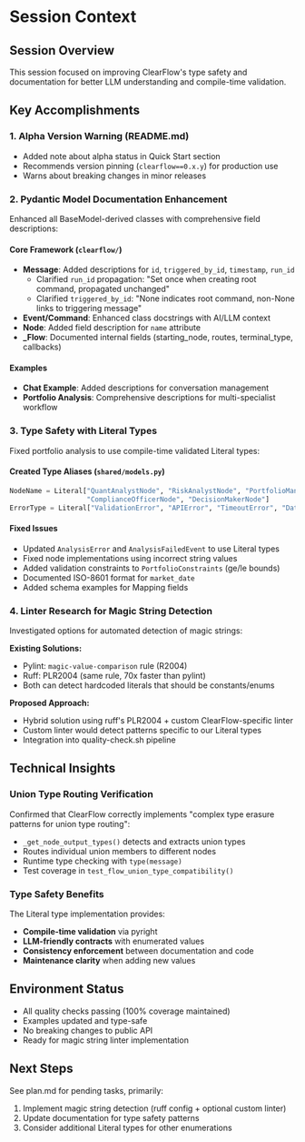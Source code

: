 # Session Context

## Session Overview
This session focused on improving ClearFlow's type safety and documentation for better LLM understanding and compile-time validation.

## Key Accomplishments

### 1. Alpha Version Warning (README.md)
- Added note about alpha status in Quick Start section
- Recommends version pinning (`clearflow==0.x.y`) for production use
- Warns about breaking changes in minor releases

### 2. Pydantic Model Documentation Enhancement
Enhanced all BaseModel-derived classes with comprehensive field descriptions:

#### Core Framework (`clearflow/`)
- **Message**: Added descriptions for `id`, `triggered_by_id`, `timestamp`, `run_id`
  - Clarified `run_id` propagation: "Set once when creating root command, propagated unchanged"
  - Clarified `triggered_by_id`: "None indicates root command, non-None links to triggering message"
- **Event/Command**: Enhanced class docstrings with AI/LLM context
- **Node**: Added field description for `name` attribute
- **_Flow**: Documented internal fields (starting_node, routes, terminal_type, callbacks)

#### Examples
- **Chat Example**: Added descriptions for conversation management
- **Portfolio Analysis**: Comprehensive descriptions for multi-specialist workflow

### 3. Type Safety with Literal Types
Fixed portfolio analysis to use compile-time validated Literal types:

#### Created Type Aliases (`shared/models.py`)
```python
NodeName = Literal["QuantAnalystNode", "RiskAnalystNode", "PortfolioManagerNode",
                   "ComplianceOfficerNode", "DecisionMakerNode"]
ErrorType = Literal["ValidationError", "APIError", "TimeoutError", "DataError", "LimitExceeded"]
```

#### Fixed Issues
- Updated `AnalysisError` and `AnalysisFailedEvent` to use Literal types
- Fixed node implementations using incorrect string values
- Added validation constraints to `PortfolioConstraints` (ge/le bounds)
- Documented ISO-8601 format for `market_date`
- Added schema examples for Mapping fields

### 4. Linter Research for Magic String Detection
Investigated options for automated detection of magic strings:

**Existing Solutions:**
- Pylint: `magic-value-comparison` rule (R2004)
- Ruff: PLR2004 (same rule, 70x faster than pylint)
- Both can detect hardcoded literals that should be constants/enums

**Proposed Approach:**
- Hybrid solution using ruff's PLR2004 + custom ClearFlow-specific linter
- Custom linter would detect patterns specific to our Literal types
- Integration into quality-check.sh pipeline

## Technical Insights

### Union Type Routing Verification
Confirmed that ClearFlow correctly implements "complex type erasure patterns for union type routing":
- `_get_node_output_types()` detects and extracts union types
- Routes individual union members to different nodes
- Runtime type checking with `type(message)`
- Test coverage in `test_flow_union_type_compatibility()`

### Type Safety Benefits
The Literal type implementation provides:
- **Compile-time validation** via pyright
- **LLM-friendly contracts** with enumerated values
- **Consistency enforcement** between documentation and code
- **Maintenance clarity** when adding new values

## Environment Status
- All quality checks passing (100% coverage maintained)
- Examples updated and type-safe
- No breaking changes to public API
- Ready for magic string linter implementation

## Next Steps
See plan.md for pending tasks, primarily:
1. Implement magic string detection (ruff config + optional custom linter)
2. Update documentation for type safety patterns
3. Consider additional Literal types for other enumerations